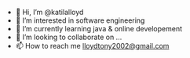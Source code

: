 - 👋 Hi, I’m @katilalloyd
- 👀 I’m interested in  software engineering
- 🌱 I’m currently learning  java & online developement
- 💞️ I’m looking to collaborate on ...
- 📫 How to reach me lloydtony2002@gmail.com

<!---
katilalloyd/katilalloyd is a ✨ special ✨ repository because its `README.md` (this file) appears on your GitHub profile.
You can click the Preview link to take a look at your changes.
--->
